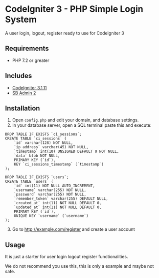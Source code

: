 # CodeIgniter 3 - PHP Simple Login System
A user login, logout, register ready to use for CodeIgniter 3

## Requirements
- PHP 7.2 or greater

## Includes
- [CodeIgniter 3.1.11](https://codeigniter.com/)
- [SB Admin 2](https://startbootstrap.com/themes/sb-admin-2/)

## Installation
1. Open `config.php` and edit your domain, and database settings.
2. In your database server, open a SQL terminal paste this and execute:
```
DROP TABLE IF EXISTS `ci_sessions`;
CREATE TABLE `ci_sessions` (
    `id` varchar(128) NOT NULL,
    `ip_address` varchar(45) NOT NULL,
    `timestamp` int(10) UNSIGNED DEFAULT 0 NOT NULL,
    `data` blob NOT NULL,
    PRIMARY KEY (`id`),
    KEY `ci_sessions_timestamp` (`timestamp`)
);

DROP TABLE IF EXISTS `users`;
CREATE TABLE `users` (
    `id` int(11) NOT NULL AUTO_INCREMENT,
    `username` varchar(255) NOT NULL,
    `password` varchar(255) NOT NULL,
    `remember_token` varchar(255) DEFAULT NULL,
    `created_at` int(11) NOT NULL DEFAULT 0,
    `updated_at` int(11) NOT NULL DEFAULT 0,
    PRIMARY KEY (`id`),
    UNIQUE KEY `username` (`username`)
);
```
3. Go to http://example.com/register and create a user account

## Usage
It is just a starter for user login logout register functionalities.

We do not recommend you use this, this is only a example and maybe not safe.
